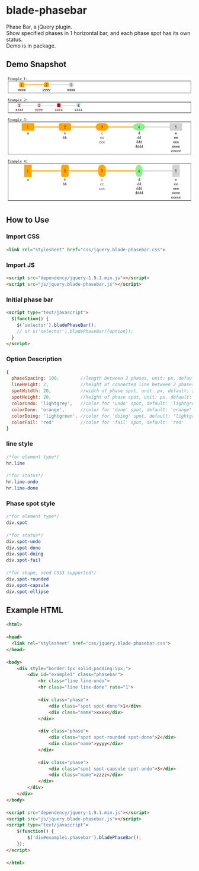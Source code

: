 blade-phasebar
==============
Phase Bar, a jQuery plugin.<br/>
Show specified phases in 1 horizontal bar, and each phase spot has its own status.<br/>
Demo is in package.

Demo Snapshot
--------------
![github](https://raw.githubusercontent.com/panfeng-pf/blade-phasebar/master/snapshot/examples.png "blade-phasebar")

How to Use
--------------
### Import CSS
```html
<link rel="stylesheet" href="css/jquery.blade-phasebar.css">
```

### Import JS
```html
<script src="dependency/jquery-1.9.1.min.js"></script>
<script src="js/jquery.blade-phasebar.js"></script>
```

### Initial phase bar
```html
<script type="text/javascript">
  $(function() {
	$('selector').bladePhaseBar();
	// or $('selector').bladePhaseBar({option});
  }
</script>
```

### Option Description
```javascript
{
  phaseSpacing: 100,        //length between 2 phases, unit: px, default: 100
  lineHeight: 2,            //height of connected line between 2 phases, unit: px
  spotWitdth: 20,           //width of phase spot, unit: px, default: 20
  spotHeight: 20,           //height of phase spot, unit: px, default: 20
  colorUndo: 'lightgrey',   //color for 'undo' spot, default: 'lightgrey'
  colorDone: 'orange',      //color for 'done' spot, default: 'orange'
  colorDoing: 'lightgreen', //color for 'doing' spot, default: 'lightgreen'
  colorFail: 'red'          //color for 'fail' spot, default: 'red'
}
```

### line style
```css
/*for element type*/
hr.line

/*for status*/
hr.line-undo
hr.line-done
```

### Phase spot style
```css
/*for element type*/
div.spot

/*for status*/
div.spot-undo
div.spot-done
div.spot-doing
div.spot-fail

/*for shape, need CSS3 supported*/
div.spot-rounded
div.spot-capsule
div.spot-ellipse
```

Example HTML
--------------
```html
<html>

<head>
  <link rel="stylesheet" href="css/jquery.blade-phasebar.css">
</head>

<body>
	<div style="border:1px solid;padding:5px;">
		<div id="example1" class="phasebar">
			<hr class="line line-undo">
			<hr class="line line-done" rate="1">
			
			<div class="phase">
				<div class="spot spot-done">1</div>
				<div class="name">xxxx</div>
			</div>
			
			<div class="phase">
				<div class="spot spot-rounded spot-done">2</div>
				<div class="name">yyyy</div>
			</div>
			
			<div class="phase">
				<div class="spot spot-capsule spot-undo">3</div>
				<div class="name">zzzz</div>
			</div>
		</div>
	</div>
</body>

<script src="dependency/jquery-1.9.1.min.js"></script>
<script src="js/jquery.blade-phasebar.js"></script>
<script type="text/javascript">
	$(function() {
		$('div#example1.phasebar').bladePhaseBar();
	});
</script>

</html>
```
